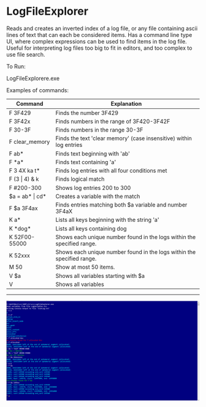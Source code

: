 # LogFileExplorer
Reads and creates an inverted index of a log file, or any file containing ascii lines of text that can each be considered items.
Has a command line type UI, where complex expressions can be used to find items in the log file.
Useful for interpreting log files too big to fit in editors, and too complex to use file search.

To Run:

LogFileExplorere.exe <filepath>

Examples of commands:

 Command       | Explanation                                                                  
---------------|------------------------------------------------------------------------------
F  3F429        |  Finds the number 3F429                                                      
F  3F42x        |  Finds numbers in the range of 3F420-3F42F                                   
F  30-3F        |  Finds numbers in the range 30-3F                                            
F  clear_memory |  Finds the text 'clear memory' (case insensitive) within log entries         
F  ab*          |  Finds text beginning with 'ab'                                              
F  \*a\*          |  Finds text containing 'a'                                                   
F  3 4X ka t*   |  Finds log entries with all four conditions met                              
F  (3 \| 4) & k  |  Finds logical match                                                         
F  #200-300     |  Shows log entries 200 to 300                                                
$a = ab* \| cd* |  Creates a variable with the match                                           
F  $a 3F4ax     |  Finds entries matching both $a variable and number 3F4aX                    
K  a*           |  Lists all keys beginning with the string 'a'                                
K  \*dog\*        |  Lists all keys containing dog                                               
K  52F00-55000  |  Shows each unique number found in the logs within the specified range.     
K  52xxx        |  Shows each unique number found in the logs within the specified range.     
M  50           |  Show at most 50 items.                                                      
V  $a           |  Shows all variables starting with $a                                        
V               |  Shows all variables                                                         

---

![Alt text](screenshot.png "screen shot")

